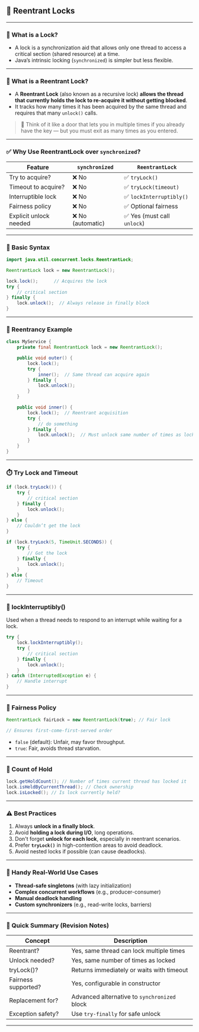 
## 🔐 Reentrant Locks 

---

### 🚀 What is a Lock?

* A lock is a synchronization aid that allows only one thread to access a critical section (shared resource) at a time.
* Java’s intrinsic locking (`synchronized`) is simpler but less flexible.

---

### 🔁 What is a Reentrant Lock?

* A **Reentrant Lock** (also known as a recursive lock) **allows the thread that currently holds the lock to re-acquire it without getting blocked**.
* It tracks how many times it has been acquired by the same thread and requires that many `unlock()` calls.

> 🧠 Think of it like a door that lets you in multiple times if you already have the key — but you must exit as many times as you entered.

---

### ✅ Why Use ReentrantLock over `synchronized`?

| Feature                | `synchronized`   | `ReentrantLock`            |
| ---------------------- | ---------------- | -------------------------- |
| Try to acquire?        | ❌ No             | ✅ `tryLock()`              |
| Timeout to acquire?    | ❌ No             | ✅ `tryLock(timeout)`       |
| Interruptible lock     | ❌ No             | ✅ `lockInterruptibly()`    |
| Fairness policy        | ❌ No             | ✅ Optional fairness        |
| Explicit unlock needed | ❌ No (automatic) | ✅ Yes (must call `unlock`) |

---

### 🧱 Basic Syntax

```java
import java.util.concurrent.locks.ReentrantLock;

ReentrantLock lock = new ReentrantLock();

lock.lock();      // Acquires the lock
try {
    // critical section
} finally {
    lock.unlock();  // Always release in finally block
}
```

---

### 🔄 Reentrancy Example

```java
class MyService {
    private final ReentrantLock lock = new ReentrantLock();

    public void outer() {
        lock.lock();
        try {
            inner();  // Same thread can acquire again
        } finally {
            lock.unlock();
        }
    }

    public void inner() {
        lock.lock();  // Reentrant acquisition
        try {
            // do something
        } finally {
            lock.unlock();  // Must unlock same number of times as locked
        }
    }
}
```

---

### ⏱️ Try Lock and Timeout

```java
if (lock.tryLock()) {
    try {
        // critical section
    } finally {
        lock.unlock();
    }
} else {
    // Couldn’t get the lock
}
```

```java
if (lock.tryLock(5, TimeUnit.SECONDS)) {
    try {
        // Got the lock
    } finally {
        lock.unlock();
    }
} else {
    // Timeout
}
```

---

### 🧵 lockInterruptibly()

Used when a thread needs to respond to an interrupt while waiting for a lock.

```java
try {
    lock.lockInterruptibly();
    try {
        // critical section
    } finally {
        lock.unlock();
    }
} catch (InterruptedException e) {
    // Handle interrupt
}
```

---

### 🎯 Fairness Policy

```java
ReentrantLock fairLock = new ReentrantLock(true); // Fair lock

// Ensures first-come-first-served order
```

* `false` (default): Unfair, may favor throughput.
* `true`: Fair, avoids thread starvation.

---

### 🧮 Count of Hold

```java
lock.getHoldCount(); // Number of times current thread has locked it
lock.isHeldByCurrentThread(); // Check ownership
lock.isLocked(); // Is lock currently held?
```

---

### ⚠️ Best Practices

1. Always **unlock in a finally block**.
2. Avoid **holding a lock during I/O**, long operations.
3. Don't forget **unlock for each lock**, especially in reentrant scenarios.
4. Prefer **`tryLock()`** in high-contention areas to avoid deadlock.
5. Avoid nested locks if possible (can cause deadlocks).

---

### 🧰 Handy Real-World Use Cases

* **Thread-safe singletons** (with lazy initialization)
* **Complex concurrent workflows** (e.g., producer-consumer)
* **Manual deadlock handling**
* **Custom synchronizers** (e.g., read-write locks, barriers)

---

### 📌 Quick Summary (Revision Notes)

| Concept             | Description                                  |
| ------------------- | -------------------------------------------- |
| Reentrant?          | Yes, same thread can lock multiple times     |
| Unlock needed?      | Yes, same number of times as locked          |
| tryLock()?          | Returns immediately or waits with timeout    |
| Fairness supported? | Yes, configurable in constructor             |
| Replacement for?    | Advanced alternative to `synchronized` block |
| Exception safety?   | Use `try-finally` for safe unlock            |

---
